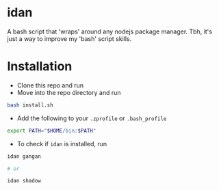 # idan

A bash script that 'wraps' around any nodejs package manager. Tbh, it's just a way to improve my 'bash' script skills.

# Installation

- Clone this repo and run
- Move into the repo directory and run

```bash
bash install.sh
```

- Add the following to your `.zprofile` or `.bash_profile`

```bash
export PATH="$HOME/bin:$PATH"
```

- To check if `idan` is installed, run

```bash
idan gangan

# or

idan shadow
```
